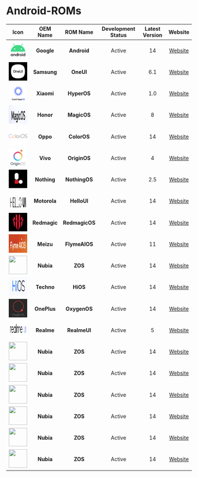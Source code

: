 # Android-ROMs

|                          Icon                           |   OEM Name   |    ROM Name    | Development Status | Latest Version |   Website   |
| :-----------------------------------------------------: | :----------: | :------------: | :----------------: | :------------: | :---------: |
|  <img src="Icons/Android.png" width="50" height="50">   |  **Google**  |  **Android**   |       Active       |       14       | [Website]() |
|   <img src="Icons/OneUI.png" width="50" height="50">    | **Samsung**  |   **OneUI**    |       Active       |      6.1       | [Website]() |
|  <img src="Icons/HyperOS.png" width="50" height="50">   |  **Xiaomi**  |  **HyperOS**   |       Active       |      1.0       | [Website]() |
|  <img src="Icons/MagicOS.png" width="50" height="50">   |  **Honor**   |  **MagicOS**   |       Active       |       8        | [Website]() |
|  <img src="Icons/ColorOS.png" width="50" height="50">   |   **Oppo**   |  **ColorOS**   |       Active       |       14       | [Website]() |
|  <img src="Icons/OriginOS.png" width="50" height="50">  |   **Vivo**   |  **OriginOS**  |       Active       |       4        | [Website]() |
| <img src="Icons/NothingOS.png" width="50" height="50">  | **Nothing**  | **NothingOS**  |       Active       |      2.5       | [Website]() |
|  <img src="Icons/HelloUI.png" width="50" height="50">   | **Motorola** |  **HelloUI**   |       Active       |       14       | [Website]() |
| <img src="Icons/RedmagicOS.png" width="50" height="50"> | **Redmagic** | **RedmagicOS** |       Active       |       14       | [Website]() |
| <img src="Icons/FlymeAIOS.png" width="50" height="50">  |  **Meizu**   | **FlymeAIOS**  |       Active       |       11       | [Website]() |
|    <img src="Icons/ZOS.png" width="50" height="50">     |  **Nubia**   |    **ZOS**     |       Active       |       14       | [Website]() |
|    <img src="Icons/HiOS.png" width="50" height="50">    |  **Techno**  |    **HiOS**    |       Active       |       14       | [Website]() |
|  <img src="Icons/OxygenOS.png" width="50" height="50">  | **OnePlus**  |  **OxygenOS**  |       Active       |       14       | [Website]() |
|  <img src="Icons/RealmeUI.png" width="50" height="50">  |  **Realme**  |  **RealmeUI**  |       Active       |       5        | [Website]() |
|    <img src="Icons/ZOS.png" width="50" height="50">     |  **Nubia**   |    **ZOS**     |       Active       |       14       | [Website]() |
|    <img src="Icons/ZOS.png" width="50" height="50">     |  **Nubia**   |    **ZOS**     |       Active       |       14       | [Website]() |
|    <img src="Icons/ZOS.png" width="50" height="50">     |  **Nubia**   |    **ZOS**     |       Active       |       14       | [Website]() |
|    <img src="Icons/ZOS.png" width="50" height="50">     |  **Nubia**   |    **ZOS**     |       Active       |       14       | [Website]() |
|    <img src="Icons/ZOS.png" width="50" height="50">     |  **Nubia**   |    **ZOS**     |       Active       |       14       | [Website]() |
|    <img src="Icons/ZOS.png" width="50" height="50">     |  **Nubia**   |    **ZOS**     |       Active       |       14       | [Website]() |
